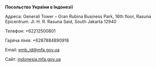 
**Посольство України в Індонезії**

Адреса: Generali Tower – Gran Rubina Business Park, 16th floor, Rasuna Epicentrum. Jl. H. R. Rasuna Said, South Jakarta 12940

Телефон: +62212500801

Гаряча лінія: +6287884890918

Email: emb_id@mfa.gov.ua

Сайт: [indonesia.mfa.gov.ua](http://indonesia.mfa.gov.ua/ua)